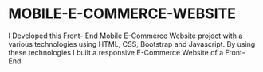 # MOBILE-E-COMMERCE-WEBSITE

I Developed this Front- End Mobile E-Commerce Website project with a various technologies using HTML, CSS, Bootstrap and Javascript. 
By using these technologies I built a responsive E-Commerce Website of a Front-End.
